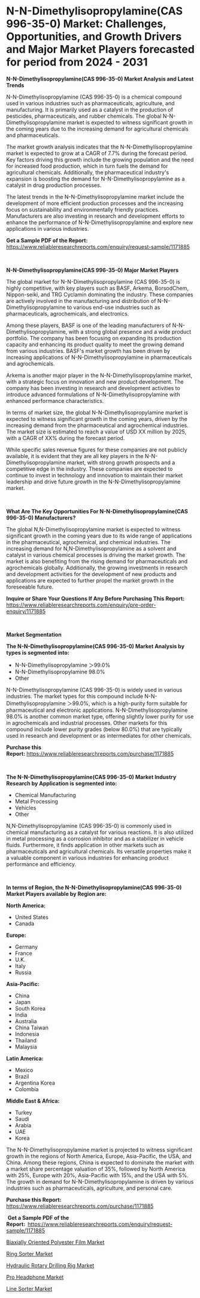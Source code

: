<p><h1>N-N-Dimethylisopropylamine(CAS 996-35-0) Market: Challenges, Opportunities, and Growth Drivers and Major Market Players forecasted for period from 2024 - 2031</h1></p><p><strong>N-N-Dimethylisopropylamine(CAS 996-35-0) Market Analysis and Latest Trends</strong></p>
<p><p>N-N-Dimethylisopropylamine (CAS 996-35-0) is a chemical compound used in various industries such as pharmaceuticals, agriculture, and manufacturing. It is primarily used as a catalyst in the production of pesticides, pharmaceuticals, and rubber chemicals. The global N-N-Dimethylisopropylamine market is expected to witness significant growth in the coming years due to the increasing demand for agricultural chemicals and pharmaceuticals.</p><p>The market growth analysis indicates that the N-N-Dimethylisopropylamine market is expected to grow at a CAGR of 7.7% during the forecast period. Key factors driving this growth include the growing population and the need for increased food production, which in turn fuels the demand for agricultural chemicals. Additionally, the pharmaceutical industry's expansion is boosting the demand for N-N-Dimethylisopropylamine as a catalyst in drug production processes.</p><p>The latest trends in the N-N-Dimethylisopropylamine market include the development of more efficient production processes and the increasing focus on sustainability and environmentally friendly practices. Manufacturers are also investing in research and development efforts to enhance the performance of N-N-Dimethylisopropylamine and explore new applications in various industries.</p></p>
<p><strong>Get a Sample PDF of the Report:&nbsp;</strong> <a href="https://www.reliableresearchreports.com/enquiry/request-sample/1171885">https://www.reliableresearchreports.com/enquiry/request-sample/1171885</a></p>
<p>&nbsp;</p>
<p><strong>N-N-Dimethylisopropylamine(CAS 996-35-0) Major Market Players</strong></p>
<p><p>The global market for N-N-Dimethylisopropylamine (CAS 996-35-0) is highly competitive, with key players such as BASF, Arkema, BorsodChem, Nippon-seiki, and TRG Cyclamin dominating the industry. These companies are actively involved in the manufacturing and distribution of N-N-Dimethylisopropylamine to various end-use industries such as pharmaceuticals, agrochemicals, and electronics.</p><p>Among these players, BASF is one of the leading manufacturers of N-N-Dimethylisopropylamine, with a strong global presence and a wide product portfolio. The company has been focusing on expanding its production capacity and enhancing its product quality to meet the growing demand from various industries. BASF's market growth has been driven by increasing applications of N-N-Dimethylisopropylamine in pharmaceuticals and agrochemicals.</p><p>Arkema is another major player in the N-N-Dimethylisopropylamine market, with a strategic focus on innovation and new product development. The company has been investing in research and development activities to introduce advanced formulations of N-N-Dimethylisopropylamine with enhanced performance characteristics.</p><p>In terms of market size, the global N-N-Dimethylisopropylamine market is expected to witness significant growth in the coming years, driven by the increasing demand from the pharmaceutical and agrochemical industries. The market size is estimated to reach a value of USD XX million by 2025, with a CAGR of XX% during the forecast period.</p><p>While specific sales revenue figures for these companies are not publicly available, it is evident that they are all key players in the N-N-Dimethylisopropylamine market, with strong growth prospects and a competitive edge in the industry. These companies are expected to continue to invest in technology and innovation to maintain their market leadership and drive future growth in the N-N-Dimethylisopropylamine market.</p></p>
<p>&nbsp;</p>
<p><strong>What Are The Key Opportunities For N-N-Dimethylisopropylamine(CAS 996-35-0) Manufacturers?</strong></p>
<p><p>The global N,N-Dimethylisopropylamine market is expected to witness significant growth in the coming years due to its wide range of applications in the pharmaceutical, agrochemical, and chemical industries. The increasing demand for N,N-Dimethylisopropylamine as a solvent and catalyst in various chemical processes is driving the market growth. The market is also benefiting from the rising demand for pharmaceuticals and agrochemicals globally. Additionally, the growing investments in research and development activities for the development of new products and applications are expected to further propel the market growth in the foreseeable future.</p></p>
<p><strong>Inquire or Share Your Questions If Any Before Purchasing This Report:</strong> <a href="https://www.reliableresearchreports.com/enquiry/pre-order-enquiry/1171885">https://www.reliableresearchreports.com/enquiry/pre-order-enquiry/1171885</a></p>
<p>&nbsp;</p>
<p><strong>Market Segmentation</strong></p>
<p><strong>The N-N-Dimethylisopropylamine(CAS 996-35-0) Market Analysis by types is segmented into:</strong></p>
<p><ul><li>N-N-Dimethylisopropylamine ＞99.0%</li><li>N-N-Dimethylisopropylamine 98.0%</li><li>Other</li></ul></p>
<p><p>N-N-Dimethylisopropylamine (CAS 996-35-0) is widely used in various industries. The market types for this compound include N-N-Dimethylisopropylamine ＞99.0%, which is a high-purity form suitable for pharmaceutical and electronic applications. N-N-Dimethylisopropylamine 98.0% is another common market type, offering slightly lower purity for use in agrochemicals and industrial processes. Other markets for this compound include lower purity grades (below 80.0%) that are typically used in research and development or as intermediates for other chemicals.</p></p>
<p><strong>Purchase this Report:&nbsp;</strong><a href="https://www.reliableresearchreports.com/purchase/1171885">https://www.reliableresearchreports.com/purchase/1171885</a></p>
<p>&nbsp;</p>
<p><strong>The N-N-Dimethylisopropylamine(CAS 996-35-0) Market Industry Research by Application is segmented into:</strong></p>
<p><ul><li>Chemical Manufacturing</li><li>Metal Processing</li><li>Vehicles</li><li>Other</li></ul></p>
<p><p>N,N-Dimethylisopropylamine (CAS 996-35-0) is commonly used in chemical manufacturing as a catalyst for various reactions. It is also utilized in metal processing as a corrosion inhibitor and as a stabilizer in vehicle fluids. Furthermore, it finds application in other markets such as pharmaceuticals and agricultural chemicals. Its versatile properties make it a valuable component in various industries for enhancing product performance and efficiency.</p></p>
<p>&nbsp;</p>
<p><strong>In terms of Region, the N-N-Dimethylisopropylamine(CAS 996-35-0) Market Players available by Region are:</strong></p>
<p>
    <p> <strong> North America: </strong>
        <ul>
            <li>United States</li>
            <li>Canada</li>
        </ul>
        </p> 
    <p> <strong> Europe: </strong>
        <ul>
            <li>Germany</li>
            <li>France</li>
            <li>U.K.</li>
            <li>Italy</li>
            <li>Russia</li>
        </ul>
        </p> 
    <p> <strong> Asia-Pacific: </strong>
        <ul>
            <li>China</li>
            <li>Japan</li>
            <li>South Korea</li>
            <li>India</li>
            <li>Australia</li>
            <li>China Taiwan</li>
            <li>Indonesia</li>
            <li>Thailand</li>
            <li>Malaysia</li>
        </ul>
        </p> 
    <p> <strong> Latin America: </strong>
        <ul>
            <li>Mexico</li>
            <li>Brazil</li>
            <li>Argentina Korea</li>
            <li>Colombia</li>
        </ul>
        </p> 
    <p> <strong> Middle East & Africa: </strong>
        <ul>
            <li>Turkey</li>
            <li>Saudi</li>
            <li>Arabia</li>
            <li>UAE</li>
            <li>Korea</li>
        </ul>
    </p>
    </p>
<p><p>The N-N-Dimethylisopropylamine market is projected to witness significant growth in the regions of North America, Europe, Asia-Pacific, the USA, and China. Among these regions, China is expected to dominate the market with a market share percentage valuation of 35%, followed by North America with 25%, Europe with 20%, Asia-Pacific with 15%, and the USA with 5%. The growth in demand for N-N-Dimethylisopropylamine is driven by various industries such as pharmaceuticals, agriculture, and personal care.</p></p>
<p><strong>Purchase this Report: </strong><a href="https://www.reliableresearchreports.com/purchase/1171885">https://www.reliableresearchreports.com/purchase/1171885</a></p>
<p>&nbsp;<strong>Get a Sample PDF of the Report:&nbsp;&nbsp;</strong><a href="https://www.reliableresearchreports.com/enquiry/request-sample/1171885">https://www.reliableresearchreports.com/enquiry/request-sample/1171885</a></p>
<p><strong></strong></p>
<p><p><a href="https://medium.com/p/f91710b84cf4/edit">Biaxially Oriented Polyester Film Market</a></p><p><a href="https://medium.com/p/17a7e37a076d/edit">Ring Sorter Market</a></p><p><a href="https://medium.com/p/a26d1199b334/edit">Hydraulic Rotary Drilling Rig Market</a></p><p><a href="https://medium.com/p/b72ad7f58838/edit">Pro Headphone Market</a></p><p><a href="https://medium.com/p/31c003195a83/edit">Line Sorter Market</a></p></p>
